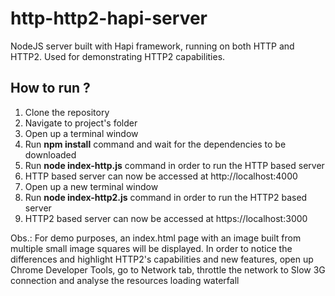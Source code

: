 # http-http2-hapi-server
NodeJS server built with Hapi framework, running on both HTTP and HTTP2. Used for demonstrating HTTP2 capabilities.

## How to run ?

1.  Clone the repository
2.  Navigate to project's folder
3.  Open up a terminal window
4.  Run **npm install** command and wait for the dependencies to be downloaded
5.  Run **node index-http.js** command in order to run the HTTP based server 
6.  HTTP based server can now be accessed at http://localhost:4000
7.  Open up a new terminal window
8.  Run **node index-http2.js** command in order to run the HTTP2 based server  
9.  HTTP2 based server can now be accessed at https://localhost:3000

Obs.: For demo purposes, an index.html page with an image built from multiple small image squares will be displayed. 
In order to notice the differences and highlight HTTP2's capabilities and new features, open up Chrome Developer Tools, go to Network tab,
throttle the network to Slow 3G connection and analyse the resources loading waterfall
